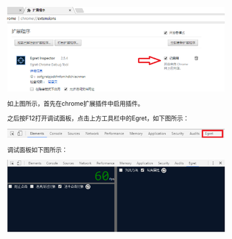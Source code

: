 
![image](1.png)

如上图所示，首先在chrome扩展插件中启用插件。

之后按F12打开调试面板，点击上方工具栏中的Egret，如下图所示：

![image](2.png)

调试面板如下图所示：

![image](3.png)